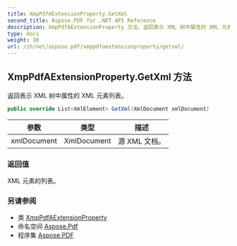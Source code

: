 ```yaml
---
title: XmpPdfAExtensionProperty.GetXml
second_title: Aspose.PDF for .NET API Reference
description: XmpPdfAExtensionProperty 方法。返回表示 XML 树中属性的 XML 元素列表
type: docs
weight: 30
url: /zh/net/aspose.pdf/xmppdfaextensionproperty/getxml/
---
```

## XmpPdfAExtensionProperty.GetXml 方法

返回表示 XML 树中属性的 XML 元素列表。

```csharp
public override List<XmlElement> GetXml(XmlDocument xmlDocument)
```

| 参数 | 类型 | 描述 |
| --- | --- | --- |
| xmlDocument | XmlDocument | 源 XML 文档。 |

### 返回值

XML 元素的列表。

### 另请参阅

* 类 [XmpPdfAExtensionProperty](../)
* 命名空间 [Aspose.Pdf](../../../aspose.pdf/)
* 程序集 [Aspose.PDF](../../../)